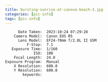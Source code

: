 ```yaml
---
title: bursting-sunrise-at-canova-beach-3.jpg
categories: [pic-info]
tags: [pic-info]
---
```


          Date Taken:  2023:10:24 07:29:28
        Camera Model:  Canon EOS R5
          Lens Model:  EF24-70mm f/2.8L II USM
              F-Stop:  7.1
       Exposure Time:  1/160
                 ISO:  100
        Focal Length:  24.0
    Exposure Program:  Manual
        X Resolution:  600.0
        Y Resolution:  600.0
            keywords:  
